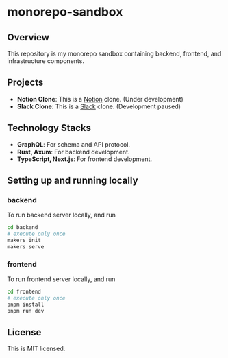 # monorepo-sandbox

## Overview

This repository is my monorepo sandbox containing backend, frontend, and infrastructure components.

## Projects

- **Notion Clone**: This is a [Notion](https://www.notion.so/) clone. (Under development)
- **Slack Clone**: This is a [Slack](https://slack.com/) clone. (Development paused)

## Technology Stacks

- **GraphQL**: For schema and API protocol.
- **Rust, Axum**: For backend development.
- **TypeScript, Next.js**: For frontend development.

## Setting up and running locally

### backend

To run backend server locally, and run

```sh
cd backend
# execute only once
makers init
makers serve
```

### frontend

To run frontend server locally, and run

```sh
cd frontend
# execute only once
pnpm install
pnpm run dev
```

## License

This is MIT licensed.
